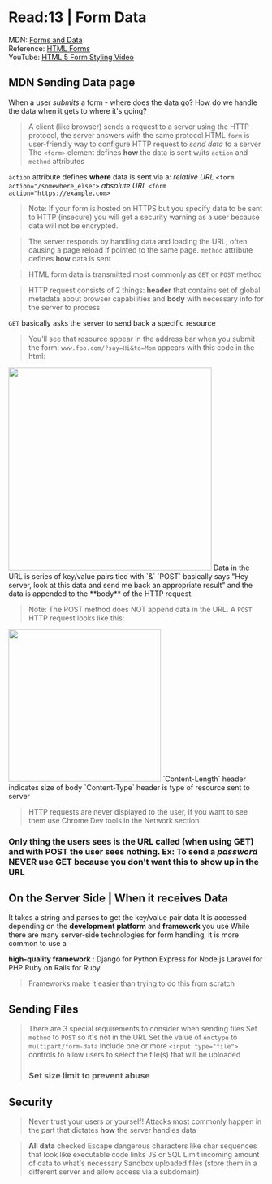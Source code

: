 # Read:13 \| Form Data 

MDN: [Forms and Data](https://developer.mozilla.org/en-US/docs/Learn/HTML/Forms/Sending_and_retrieving_form_data)       
Reference: [HTML Forms](https://htmlreference.io/forms/)   
YouTube: [HTML 5 Form Styling Video](https://www.youtube.com/playlist?list=PL4cUxeGkcC9g5_p_BVUGWykHfqx6bb7qK)  

## MDN Sending Data page

When a user *submits* a form - where does the data go? How do we handle the data when it gets to where it's going? 

> A client (like browser) sends a request to a server using the HTTP protocol, the server answers with the same protocol
 HTML `form` is user-friendly way to configure HTTP request to *send data* to a server
 The `<form>` element defines **how** the data is sent w/its `action` and `method` attributes

`action` attribute defines **where** data is sent via a: 
   *relative URL* `<form action="/somewhere_else">`
   *absolute URL* `<form action="https://example.com>`

> Note: If your form is hosted on HTTPS but you specify data to be sent to HTTP (insecure) you will get a security warning as a user because data will not be encrypted.

> The server responds by handling data and loading the URL, often causing a page reload if pointed to the same page. 
`method` attribute defines **how** data is sent

> HTML form data is transmitted most commonly as `GET` or `POST` method

> HTTP request consists of 2 things: **header** that contains set of global metadata about browser capabilities and **body** with necessary info for the server to process

`GET` basically asks the server to send back a specific resource

> You'll see that resource appear in the address bar when you submit the form: 
   `www.foo.com/?say=Hi&to=Mom` appears with this code in the html: 
   <image src="../images/read13-1.png" style="width: 400px">
   Data in the URL is series of key/value pairs tied with `&`
 `POST` basically says "Hey server, look at this data and send me back an appropriate result" and the data is appended to the **body** of the HTTP request.

> Note: The POST method does NOT append data in the URL. A `POST` HTTP request looks like this: 
   <image src="../images/read13-2.png" style="width: 300px">
   `Content-Length` header indicates size of body
   `Content-Type` header is type of resource sent to server

> HTTP requests are never displayed to the user, if you want to see them use Chrome Dev tools in the Network section

### Only thing the users sees is the URL called (when using GET) and with POST the user sees nothing. Ex: To send a *password* NEVER use GET because you don't want this to show up in the URL

## On the Server Side | When it receives Data
 It takes a string and parses to get the key/value pair data
 It is accessed depending on the **development platform** and **framework** you use 
 While there are many server-side technologies for form handling, it is more common to use a 

**high-quality framework** : 
   Django for Python
   Express for Node.js
   Laravel for PHP
   Ruby on Rails for Ruby
> Frameworks make it easier than trying to do this from scratch

## Sending Files
> There are 3 special requirements to consider when sending files
   Set `method` to `POST` so it's not in the URL
   Set the value of `enctype` to `multipart/form-data`
   Include one or more `<input type="file">` controls to allow users to select the file(s) that will be uploaded
  > ### Set size limit to prevent abuse

## Security 
> Never trust your users or yourself!
> Attacks most commonly happen in the part that dictates **how** the server handles data

> **All data** checked 
  Escape dangerous characters like char sequences that look like executable code links JS or SQL
  Limit incoming amount of data to what's necessary
  Sandbox uploaded files (store them in a different server and allow access via a subdomain)
